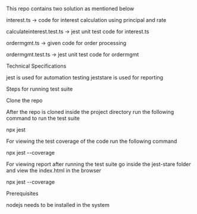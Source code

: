 
This repo contains two solution as mentioned below

interest.ts -> code for interest calculation using principal and rate


calculateinterest.test.ts -> jest unit test code for interest.ts


ordermgmt.ts -> given code for order processing


ordermgmt.test.ts -> jest unit test code for ordermgmt

Technical Specifications

jest is used for automation testing
jeststare is used for reporting

Steps for running test suite

Clone the repo

After the repo is cloned inside the project directory run the following command to run the test suite

npx jest

For viewing the test coverage of the code run the following command

npx jest --coverage

For viewing report after running the test suite go inside the jest-stare folder and view the index.html in the browser

npx jest --coverage

Prerequisites

nodejs needs to be installed in the system
